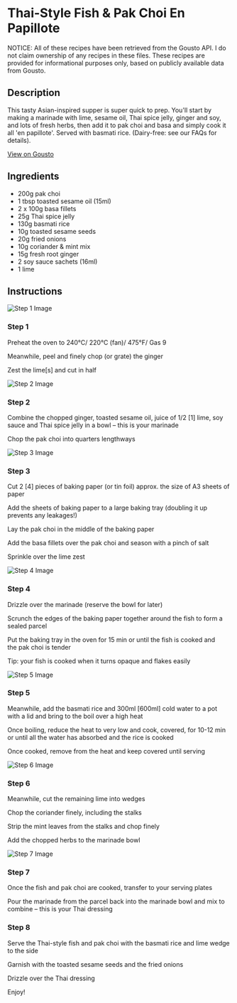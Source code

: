 # Thai-Style Fish & Pak Choi En Papillote

NOTICE: All of these recipes have been retrieved from the Gousto API. I do not claim ownership of any recipes in these files. These recipes are provided for informational purposes only, based on publicly available data from Gousto.

## Description

This tasty Asian-inspired supper is super quick to prep. You'll start by making a marinade with lime, sesame oil, Thai spice jelly, ginger and soy, and lots of fresh herbs, then add it to pak choi and basa and simply cook it all 'en papillote'. Served with basmati rice. (Dairy-free: see our FAQs for details).

[View on Gousto](https://www.gousto.co.uk/recipes/cookbook/thai-style-fish-pak-choi-en-papillote)

## Ingredients

- 200g pak choi
- 1 tbsp toasted sesame oil (15ml)
- 2 x 100g basa fillets
- 25g Thai spice jelly
- 130g basmati rice
- 10g toasted sesame seeds
- 20g fried onions
- 10g coriander & mint mix
- 15g fresh root ginger
- 2 soy sauce sachets (16ml)
- 1 lime

## Instructions

![Step 1 Image](https://production-media.gousto.co.uk/cms/recipe-step-image/1614.-step-1-x200.jpg)

### Step 1

Preheat the oven to 240°C/ 220°C (fan)/ 475°F/ Gas 9


Meanwhile, peel and finely chop (or grate) the ginger


Zest the lime<span class="text-danger">[s]</span> and cut in half

![Step 2 Image](https://production-media.gousto.co.uk/cms/recipe-step-image/1614.-step-2-x200.jpg)

### Step 2

Combine the chopped ginger, toasted sesame oil, juice of 1/2 <span class="text-danger">[1]</span> lime, soy sauce and Thai spice jelly in a bowl – this is your marinade 


Chop the pak choi into quarters lengthways

![Step 3 Image](https://production-media.gousto.co.uk/cms/recipe-step-image/1614.-step-3-x200.jpg)

### Step 3

Cut 2<span class="text-danger"> [4] </span>pieces of baking paper (or tin foil) approx. the size of A3 sheets of paper


Add the sheets of baking paper to a large baking tray (doubling it up prevents any leakages!) 


Lay the pak choi in the middle of the baking paper


Add the basa fillets over the pak choi and season with a pinch of salt 


Sprinkle over the lime zest

![Step 4 Image](https://production-media.gousto.co.uk/cms/recipe-step-image/1614.-step-4-x200.jpg)

### Step 4

Drizzle over the marinade (reserve the bowl for later)


Scrunch the edges of the baking paper together around the fish to form a sealed parcel


Put the baking tray in the oven for 15 min or until the fish is cooked and the pak choi is tender


Tip: your fish is cooked when it turns opaque and flakes easily

![Step 5 Image](https://production-media.gousto.co.uk/cms/recipe-step-image/1614.-step-5-x200.jpg)

### Step 5

Meanwhile, add the basmati rice and 300ml<span class="text-danger"> [600ml]</span> cold water to a pot with a lid and bring to the boil over a high heat


Once boiling, reduce the heat to very low and cook, covered, for 10-12 min or until all the water has absorbed and the rice is cooked


Once cooked, remove from the heat and keep covered until serving

![Step 6 Image](https://production-media.gousto.co.uk/cms/recipe-step-image/1614.-step-6-x200.jpg)

### Step 6

Meanwhile, cut the remaining lime into wedges


Chop the coriander finely, including the stalks 


Strip the mint leaves from the stalks and chop finely 


Add the chopped herbs to the marinade bowl

![Step 7 Image](https://production-media.gousto.co.uk/cms/recipe-step-image/1614.-step-7-x200.jpg)

### Step 7

Once the fish and pak choi are cooked, transfer to your serving plates


Pour the marinade from the parcel back into the marinade bowl and mix to combine – this is your Thai dressing

### Step 8

Serve the T<span class="text-highlight">hai-style fish</span> and pak choi with the basmati rice and lime wedge to the side


Garnish with the toasted sesame seeds and the fried onions


Drizzle over the Thai dressing


Enjoy!

